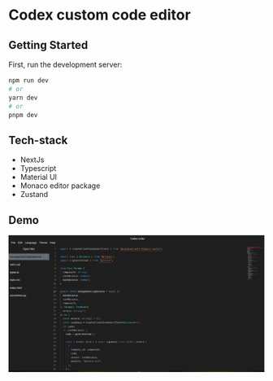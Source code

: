 
# Codex custom code editor
## Getting Started

First, run the development server:

```bash
npm run dev
# or
yarn dev
# or
pnpm dev
```
## Tech-stack
- NextJs
- Typescript
- Material UI
- Monaco editor package
- Zustand

## Demo

![Codex editor preview](editor.png)